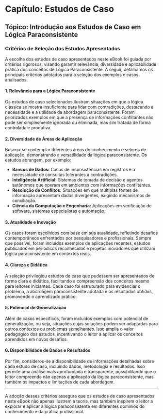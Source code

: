 
# Capítulo: Estudos de Caso  
## Tópico: Introdução aos Estudos de Caso em Lógica Paraconsistente

### Critérios de Seleção dos Estudos Apresentados

A escolha dos estudos de caso apresentados neste eBook foi guiada por critérios rigorosos, visando garantir relevância, diversidade e aplicabilidade prática dos conceitos de Lógica Paraconsistente. A seguir, detalhamos os principais critérios adotados para a seleção dos exemplos e casos analisados.

#### 1. **Relevância para a Lógica Paraconsistente**

Os estudos de caso selecionados ilustram situações em que a lógica clássica se mostra insuficiente para lidar com contradições, destacando a necessidade e a utilidade da abordagem paraconsistente. Foram priorizados exemplos em que a presença de informações conflitantes não pode ser simplesmente ignorada ou eliminada, mas sim tratada de forma controlada e produtiva.

#### 2. **Diversidade de Áreas de Aplicação**

Buscou-se contemplar diferentes áreas do conhecimento e setores de aplicação, demonstrando a versatilidade da lógica paraconsistente. Os estudos abrangem, por exemplo:

- **Bancos de Dados:** Casos de inconsistências em registros e a necessidade de consultas tolerantes a contradições.
- **Inteligência Artificial:** Sistemas de tomada de decisão e agentes autônomos que operam em ambientes com informações conflitantes.
- **Resolução de Conflitos:** Situações em que múltiplas fontes de informação apresentam dados divergentes, exigindo mecanismos de conciliação.
- **Ciência da Computação e Engenharia:** Aplicações em verificação de software, sistemas especialistas e automação.

#### 3. **Atualidade e Inovação**

Os casos foram escolhidos com base em sua atualidade, refletindo desafios contemporâneos enfrentados por pesquisadores e profissionais. Sempre que possível, foram incluídos exemplos de aplicações recentes, estudos publicados em periódicos reconhecidos e projetos inovadores que utilizam lógica paraconsistente em contextos reais.

#### 4. **Clareza e Didática**

A seleção privilegiou estudos de caso que pudessem ser apresentados de forma clara e didática, facilitando a compreensão dos conceitos mesmo para leitores iniciantes. Cada caso foi estruturado para evidenciar o problema, a abordagem paraconsistente adotada e os resultados obtidos, promovendo o aprendizado prático.

#### 5. **Potencial de Generalização**

Além de casos específicos, foram incluídos exemplos com potencial de generalização, ou seja, situações cujas soluções podem ser adaptadas para outros contextos ou problemas semelhantes. Isso amplia o valor pedagógico dos estudos, incentivando o leitor a aplicar os conceitos aprendidos em novos desafios.

#### 6. **Disponibilidade de Dados e Resultados**

Por fim, considerou-se a disponibilidade de informações detalhadas sobre cada estudo de caso, incluindo dados, metodologia e resultados. Isso permite uma análise mais aprofundada e transparente, possibilitando que o leitor compreenda não apenas a aplicação da lógica paraconsistente, mas também os impactos e limitações de cada abordagem.

___

A adoção desses critérios assegura que os estudos de caso apresentados neste eBook não apenas ilustrem a teoria, mas também inspirem o leitor a explorar e aplicar a lógica paraconsistente em diferentes domínios do conhecimento e da prática profissional.

